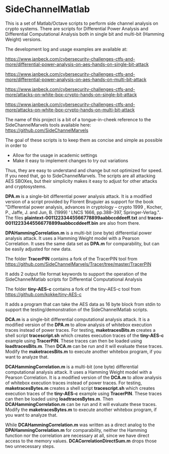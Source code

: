 # SideChannelMatlab
This is a set of Matlab/Octave scripts to perform side channel analysis on crypto systems. There are scripts for Differential Power Analysis and Differential Computational Analysis both in single bit and multi-bit (Hamming Weight) versions.

The development log and usage examples are available at:

https://www.janbeck.com/cybersecurity-challenges-ctfs-and-more/differential-power-analysis-on-aes-hands-on-single-bit-attack

https://www.janbeck.com/cybersecurity-challenges-ctfs-and-more/differential-power-analysis-on-aes-hands-on-multi-bit-attack

https://www.janbeck.com/cybersecurity-challenges-ctfs-and-more/attacks-on-white-box-crypto-hands-on-single-bit-attack

https://www.janbeck.com/cybersecurity-challenges-ctfs-and-more/attacks-on-white-box-crypto-hands-on-multi-bit-attack

The name of this project is a bit of a tongue-in-cheek reference to the SideChannelMarvels tools available here:
https://github.com/SideChannelMarvels

The goal of these scripts is to keep them as concise and simple as possible in order to
- Allow for the usage in academic settings
- Make it easy to implement changes to try out variations

Thus, they are easy to understand and change but not optimized for speed. If you need that, go to SideChannelMarvels. The scripts are all attacking AES SBOXes, but their simplicity makes it easy to adjust for other attacks and cryptosystems.

**DPA.m** is a single-bit differential power analysis attack. It is a modified version of a script provided by Florent Bruguier as support for the book "Differential power analysis, advances in cryptology – crypto 1999 , Kocher, P., Jaffe, J. and Jun, B. (1999) ‘ LNCS 1666, pp.388–397, Springer-Verlag.". The files **plaintext-00112233445566778899aabbccddeeff.txt** and **traces-00112233445566778899aabbccddeeff.bin** are also from there.

**DPAHammingCorrelation.m** is a multi-bit (one byte) differential power analysis attack. It uses a Hamming Weight model with a Pearson Correlation. It uses the same data set as **DPA.m** for comparability, but can be easily adjusted for new data.

The folder **TracerPIN** contains a fork of the TracerPIN tool from
https://github.com/SideChannelMarvels/Tracer/tree/master/TracerPIN

It adds 2 output file format keywords to support the operation of the SideChannelMatlab scripts for Differential Computational Analysis

The folder **tiny-AES-c** contains a fork of the tiny-AES-c tool from 
https://github.com/kokke/tiny-AES-c

It adds a program that can take the AES data as 16 byte block from stdin to support the testing/demonstration of the SideChannelMatlab scripts.

**DCA.m** is a single-bit differential computational analysis attack. It is a modified version of the **DPA.m** to allow analysis of whitebox execution traces instead of power traces. For testing, **maketracesBits.m** creates a shell script **tracescript.sh** which creates execution traces of the **tiny-AES-c** example using **TracerPIN**. These traces can then be loaded using **loadtracesBits.m**. Then **DCA.m** can be run and it will evaluate these traces. Modify the **maketracesBits.m** to execute another whitebox program, if you want to analyze that.

**DCAHammingCorrelation.m** is a multi-bit (one byte) differential computational analysis attack. It uses a Hamming Weight model with a Pearson Correlation. It is a modified version of the **DCA.m** to allow analysis of whitebox execution traces instead of power traces. For testing, **maketracesBytes.m** creates a shell script **tracescript.sh** which creates execution traces of the **tiny-AES-c** example using **TracerPIN**. These traces can then be loaded using **loadtracesBytes.m**. Then **DCAHammingCorrelation.m** can be run and it will evaluate these traces. Modify the **maketracesBytes.m** to execute another whitebox program, if you want to analyze that.

While **DCAHammingCorrelation.m** was written as a direct analog to the **DPAHammingCorrelation.m** for comparability, neither the Hamming function nor the correlation are necessary at all, since we have direct access to the memory values. **DCACorrelationDirectSum.m** drops those two unnecessary steps.
